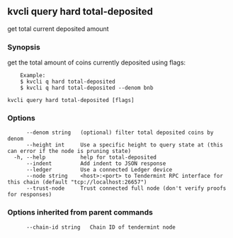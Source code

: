 <!--
title: total-deposited
-->
## kvcli query hard total-deposited

get total current deposited amount

### Synopsis

get the total amount of coins currently deposited using flags:

		Example:
		$ kvcli q hard total-deposited
		$ kvcli q hard total-deposited --denom bnb

```
kvcli query hard total-deposited [flags]
```

### Options

```
      --denom string   (optional) filter total deposited coins by denom
      --height int     Use a specific height to query state at (this can error if the node is pruning state)
  -h, --help           help for total-deposited
      --indent         Add indent to JSON response
      --ledger         Use a connected Ledger device
      --node string    <host>:<port> to Tendermint RPC interface for this chain (default "tcp://localhost:26657")
      --trust-node     Trust connected full node (don't verify proofs for responses)
```

### Options inherited from parent commands

```
      --chain-id string   Chain ID of tendermint node
```

